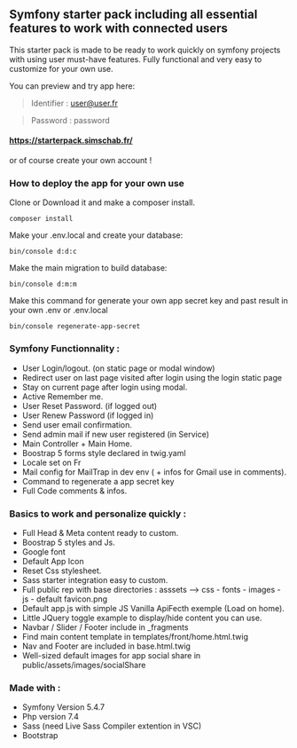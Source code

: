 ##  Symfony starter pack including all essential features to work with connected users

This starter pack is made to be ready to work quickly on symfony projects with using user must-have features. Fully functional and very easy to customize for your own use.

You can preview and try app here:

>Identifier : user@user.fr

>Password : password

#### https://starterpack.simschab.fr/

or of course create your own account ! 

### How to deploy the app for your own use

Clone or Download it and make a composer install.
```
composer install
```

Make your .env.local and create your database:
```
bin/console d:d:c
```

Make the main migration to build database:
```
bin/console d:m:m
```

Make this command for generate your own app secret key and past result in your own .env or .env.local
```
bin/console regenerate-app-secret
```

### Symfony Functionnality :

- User Login/logout. (on static page or modal window)
- Redirect user on last page visited after login using the login static page
- Stay on current page after login using modal.
- Active Remember me.
- User Reset Password. (if logged out)
- User Renew Password (if logged in)
- Send user email confirmation.
- Send admin mail if new user registered (in Service)
- Main Controller + Main Home.
- Boostrap 5 forms style declared in twig.yaml
- Locale set on Fr 
- Mail config for MailTrap in dev env ( + infos for Gmail use in comments).
- Command to regenerate a app secret key
- Full Code comments & infos. 

### Basics to work and personalize quickly :

- Full Head & Meta content ready to custom.
- Boostrap 5 styles and Js.
- Google font
- Default App Icon
- Reset Css stylesheet.
- Sass starter integration easy to custom.
- Full public rep with base directories : asssets --> css - fonts - images - js - default favicon.png
- Default app.js with simple JS Vanilla ApiFecth exemple (Load on home).
- Little JQuery toggle example to display/hide content you can use.
- Navbar / Slider / Footer include in _fragments
- Find main content template in templates/front/home.html.twig
- Nav and Footer are included in base.html.twig
- Well-sized default images for app social share in public/assets/images/socialShare
  
### Made with :

- Symfony Version 5.4.7
- Php version 7.4
- Sass (need Live Sass Compiler extention in VSC)
- Bootstrap
